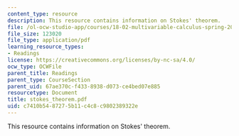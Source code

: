 ```yaml
---
content_type: resource
description: This resource contains information on Stokes' theorem.
file: /ol-ocw-studio-app/courses/18-02-multivariable-calculus-spring-2006/c7410b5487275b11c4c8c9802389322e_stokes_theorem.pdf
file_size: 123020
file_type: application/pdf
learning_resource_types:
- Readings
license: https://creativecommons.org/licenses/by-nc-sa/4.0/
ocw_type: OCWFile
parent_title: Readings
parent_type: CourseSection
parent_uid: 67ae370c-f433-8938-d073-ce4bed07e885
resourcetype: Document
title: stokes_theorem.pdf
uid: c7410b54-8727-5b11-c4c8-c9802389322e
---
```

This resource contains information on Stokes' theorem.